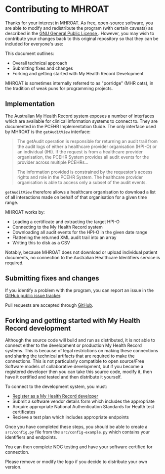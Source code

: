# Contributing to MHROAT

Thanks for your interest in MHROAT. As free, open-source software, you are able to modify and redistribute the program (with certain caveats) as described in the [GNU General Public License ](LICENSE.txt). However, you may wish to contribute your changes back to this original repository so that they can be included for everyone's use:

This document outlines:

* Overall technical approach
* Submitting fixes and changes
* Forking and getting started with My Health Record Development

MHROAT is sometimes internally referred to as "porridge" (MHR oats), in the tradition of weak puns for programming projects.

## Implementation

The Australian My Health Record system exposes a number of interfaces which are available for clinical information systems to connect to. They are documented in the PCEHR Implementation Guide. The only interface used by MHROAT is the `getAuditView` interface:

> The getAudit operation is responsible for returning an audit trail from the audit logs of either a healthcare provider organisation (HPI-O) or an individual (IHI). If the request is from a healthcare provider organisation, the PCEHR System provides all audit events for the provider across multiple PCEHRs...
>
> The information provided is constrained by the requestor’s access rights and role in the PCEHR System. The healthcare provider organisation is able to access only a subset of the audit events.

`getAuditView` therefore allows a healthcare organisation to download a list of all interactions made on behalf of that organisation for a given time range.

MHROAT works by:
* Loading a certificate and extracting the target HPI-O
* Connecting to the My Health Record system
* Downloading all audit events for the HPI-O in the given date range
* Flattening the returned XML audit trail into an array
* Writing this to disk as a CSV

Notably, because MHROAT does not download or upload individual patient documents, no connection to the Australian Healthcare Identifiers service is required.

## Submitting fixes and changes

If you identify a problem with the program, you can report an issue in the [GitHub public issue tracker](https://github.com/zanchey/porridge/issues).

Pull requests are accepted through [GitHub](https://github.com/zanchey/porridge/pulls).

## Forking and getting started with My Health Record development

Although the source code will build and run as distributed, it is not able to connect either to the development or production My Health Record systems. This is because of legal restrictions on making these connections and sharing the technical artifacts that are required to make the connections. This is not particularly compatible to open source/Free Software models of collaborative development, but if you become a registered developer then you can take this source code, modify it, then have it certified and tested and then distribute it yourself.

To connect to the development system, you must:

* [Register as a My Health Record developer](https://developer.digitalhealth.gov.au/resources/faqs/my-health-record-initial-registration) 
* Submit a software vendor details form which includes the appropriate 
* Acquire appropriate National Authentication Standards for Health test certificates
* Recieve a test plan which includes appropriate endpoints

Once you have completed these steps, you should be able to create a `src/config.py` file from the `src/config-example.py` which contains your identifiers and endpoints.

You can then complete NOC testing and have your software certified for connection.

Please remove or modify the logo if you decide to distribute your own version.